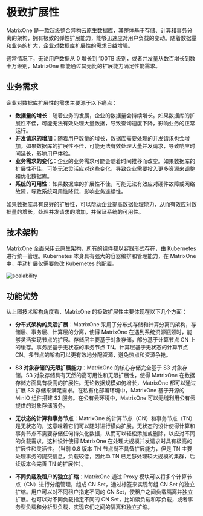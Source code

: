 # 极致扩展性

MatrixOne 是一款超级整合异构云原生数据库，其整体基于存储、计算和事务分离的架构，拥有极致的弹性扩展能力，能够迅速应对用户负载的变动。随着数据量和业务的扩大，企业对数据库扩展性的需求日益增强。

通常情况下，无论用户数据从 0 增长到 100TB 级别，或者并发量从数百增长到数十万级别，MatrixOne 都能通过其无比的扩展能力满足性能需求。

## 业务需求

企业对数据库扩展性的需求主要源于以下痛点：

- **数据量的增长**：随着业务的发展，企业的数据量会持续增长。如果数据库的扩展性不佳，可能无法有效处理大量数据，导致查询速度下降，影响业务的正常运行。
- **并发请求的增加**：随着用户数量的增长，数据库需要处理的并发请求也会增加。如果数据库的扩展性不佳，可能无法有效处理大量并发请求，导致响应时间延长，影响用户体验。
- **业务需求的变化**：企业的业务需求可能会随着时间推移而改变。如果数据库的扩展性不佳，可能无法灵活应对这些变化，导致企业需要投入更多资源来调整和优化数据库。
- **系统的可用性**：如果数据库的扩展性不佳，可能无法有效应对硬件故障或网络故障，导致系统可用性降低，影响业务连续性。

如果数据库具有良好的扩展性，可以帮助企业提高数据处理能力，从而有效应对数据量的增长，处理并发请求的增加，并保证系统的可用性。

## 技术架构

MatrixOne 全面采用云原生架构，所有的组件都以容器形式存在，由 Kubernetes 进行统一管理。Kubernetes 本身具有强大的容器编排和管理能力，在 MatrixOne 中，手动扩展仅需要修改 Kubernetes 的配置。

![scalability](https://community-shared-data-1308875761.cos.ap-beijing.myqcloud.com/artwork/docs/overview/scalability.png)

## 功能优势

从上图技术架构角度看，MatrixOne 的极致扩展性主要体现在以下几个方面：

* **分布式架构的灵活扩展**：MatrixOne 采用了分布式存储和计算分离的架构，存储层、事务层、计算层的分离，使得 MatrixOne 在遇到系统资源瓶颈时，能够灵活实现节点的扩展。存储层主要基于对象存储，部分基于计算节点 CN 上的缓存。事务层基于无状态的事务节点 TN。计算层基于无状态的计算节点 CN。多节点的架构可以更有效地分配资源，避免热点和资源争抢。

* **S3 对象存储的无限扩展能力**：MatrixOne 的核心存储完全基于 S3 对象存储。S3 对象存储具有天然的高可用性和无限扩展性，使得 MatrixOne 在数据存储方面具有极高的扩展性。无论数据规模如何增长，MatrixOne 都可以通过扩展 S3 存储来满足需求。在私有化部署环境中，MatrixOne 基于开源的 MinIO 组件搭建 S3 服务。在公有云环境中，MatrixOne 可以无缝利用公有云提供的对象存储服务。

* **无状态的计算和事务节点**：MatrixOne 的计算节点（CN）和事务节点（TN）是无状态的，这意味着它们可以随时进行横向扩展。无状态的设计使得计算和事务节点不需要存储任何持久化数据，从而可以轻松添加或删除，以应对不同的负载需求。这种设计使得 MatrixOne 在处理大规模并发请求时具有极高的扩展性和灵活性。（当前 0.8 版本 TN 节点尚不具备扩展能力，但是 TN 主要处理事务的提交信息，负载较低，因此单 TN 已足够处理较大规模的集群，后续版本会完善 TN 的扩展性）。

* **不同负载及租户的独立扩缩**：MatrixOne 通过 Proxy 模块可以将多个计算节点（CN）进行分组管理，组成 CN Set，通过标签来实现每组 CN Set 的独立扩缩。用户可以对不同租户指定不同的 CN Set，使租户之间负载隔离并独立扩展。也可以对不同负载指定不同的 CN Set，比如读负载和写负载，或者事务型负载和分析型负载，实现它们之间的隔离和独立扩缩。
